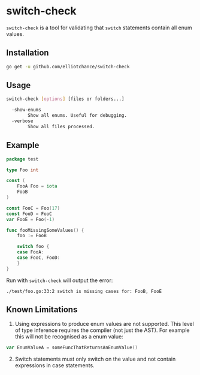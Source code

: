 switch-check
============

`switch-check` is a tool for validating that `switch` statements contain all
enum values.


Installation
------------

```bash
go get -u github.com/elliotchance/switch-check
```

Usage
-----

```bash
switch-check [options] [files or folders...]

  -show-enums
        Show all enums. Useful for debugging.
  -verbose
        Show all files processed.
```


Example
-------

```go
package test

type Foo int

const (
	FooA Foo = iota
	FooB
)

const FooC = Foo(17)
const FooD = FooC
var FooE = Foo(-1)

func fooMissingSomeValues() {
	foo := FooB

	switch foo {
	case FooA:
	case FooC, FooD:
	}
}
```

Run with `switch-check` will output the error:

```
./test/foo.go:33:2 switch is missing cases for: FooB, FooE
```

Known Limitations
-----------------

1. Using expressions to produce enum values are not supported. This level of
type inference requires the compiler (not just the AST). For example this will
not be recognised as a enum value:

```go
var EnumValueA = someFuncThatReturnsAnEnumValue()
```

2. Switch statements must only switch on the value and not contain expressions
in case statements.

